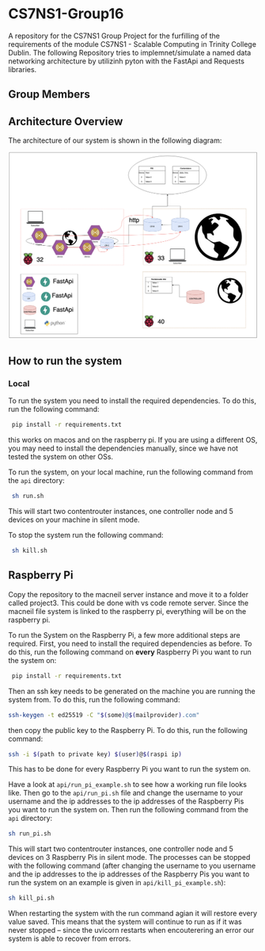 # CS7NS1-Group16

A repository for the CS7NS1 Group Project for the furfilling of the requirements of the module CS7NS1 - Scalable Computing in Trinity College Dublin.
The following Repository tries to implemnet/simulate a named data networking architecture by utilizinh pyton with the FastApi and Requests libraries.

## Group Members


## Architecture Overview

The architecture of our system is shown in the following diagram:

![Architecture](Architecture/architecture.png)


## How to run the system


### Local

To run the system you need to install the required dependencies. To do this, run the following command:
```bash
 pip install -r requirements.txt
```
this works on macos and on the raspberry pi. If you are using a different OS, you may need to install the dependencies manually, since we have not tested the system on other OSs.

To run the system, on your local machine, run the following command from the  `api`  directory:
```bash
 sh run.sh
```
This will start two contentrouter instances, one controller node and 5 devices on your machine in silent mode.

To stop the system run the following command:
```bash
 sh kill.sh
```
## Raspberry Pi

Copy the repository to the macneil server instance and  move it to a folder called project3. This could be done with vs code remote server. Since the macneil file system is linked to the raspberry pi, everything will be on the raspberry pi.

To run the System on the Raspberry Pi, a few more additional steps are required. First, you need to install the required dependencies as before. To do this, run the following command on **every** Raspberry Pi you want to run the system on:
```bash
 pip install -r requirements.txt
```
Then an ssh key needs to be generated on the machine you are running the system from. To do this, run the following command:
```bash
ssh-keygen -t ed25519 -C "$(some)@$(mailprovider).com"
```
then copy the public key to the Raspberry Pi. To do this, run the following command:
```bash
ssh -i $(path to private key) $(user)@$(raspi ip)
```
This has to be done for every Raspberry Pi you want to run the system on.

Have a look at `api/run_pi_example.sh` to see how a working run file looks like. Then go to the `api/run_pi.sh` file and change the username to your username and the ip addresses to the ip addresses of the Raspberry Pis you want to run the system on. Then run the following command from the `api` directory:
```bash
sh run_pi.sh
```

This will start two contentrouter instances, one controller node and 5 devices on 3 Raspberry Pis in silent mode.
The processes can be stopped with the following command (after changing the username to you username and the ip addresses to the ip addresses of the Raspberry Pis you want to run the system on an example is given in `api/kill_pi_example.sh`):
```bash
sh kill_pi.sh
```
When restarting the system with the run command agian it will restore every value saved. This means that the system will continue to run as if it was never stopped – since the uvicorn restarts when encouterering an error our system is able to recover from errors.